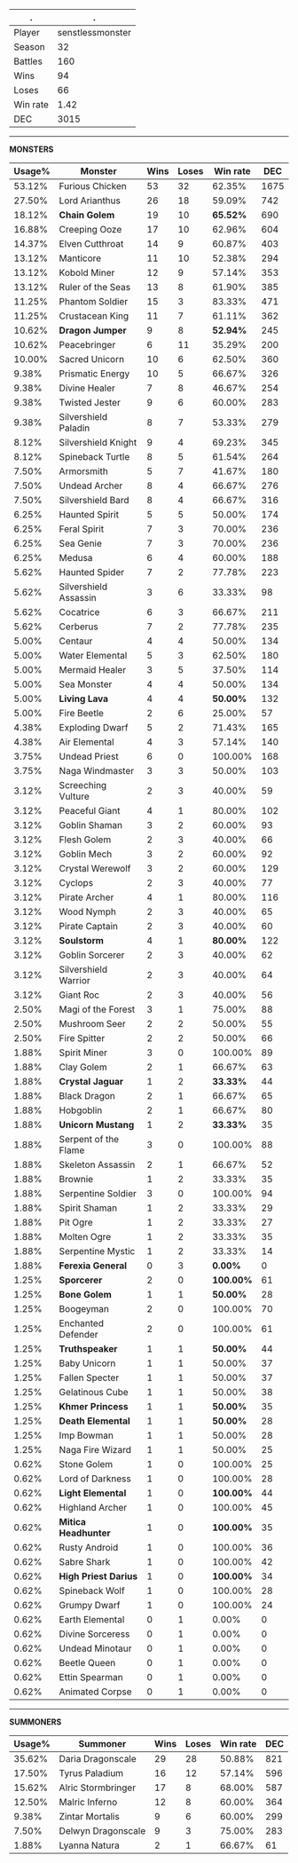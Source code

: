 .|.
|-|-
Player|senstlessmonster
Season|32
Battles|160
Wins|94
Loses|66
Win rate|1.42
DEC|3015

---
**MONSTERS**

Usage%|Monster|Wins|Loses|Win rate|DEC|
-|-|-|-|-|-|
53.12%|Furious Chicken|53|32|62.35%|1675|
27.50%|Lord Arianthus|26|18|59.09%|742|
18.12%|**Chain Golem**|19|10|**65.52%**|690|
16.88%|Creeping Ooze|17|10|62.96%|604|
14.37%|Elven Cutthroat|14|9|60.87%|403|
13.12%|Manticore|11|10|52.38%|294|
13.12%|Kobold Miner|12|9|57.14%|353|
13.12%|Ruler of the Seas|13|8|61.90%|385|
11.25%|Phantom Soldier|15|3|83.33%|471|
11.25%|Crustacean King|11|7|61.11%|362|
10.62%|**Dragon Jumper**|9|8|**52.94%**|245|
10.62%|Peacebringer|6|11|35.29%|200|
10.00%|Sacred Unicorn|10|6|62.50%|360|
9.38%|Prismatic Energy|10|5|66.67%|326|
9.38%|Divine Healer|7|8|46.67%|254|
9.38%|Twisted Jester|9|6|60.00%|283|
9.38%|Silvershield Paladin|8|7|53.33%|279|
8.12%|Silvershield Knight|9|4|69.23%|345|
8.12%|Spineback Turtle|8|5|61.54%|264|
7.50%|Armorsmith|5|7|41.67%|180|
7.50%|Undead Archer|8|4|66.67%|276|
7.50%|Silvershield Bard|8|4|66.67%|316|
6.25%|Haunted Spirit|5|5|50.00%|174|
6.25%|Feral Spirit|7|3|70.00%|236|
6.25%|Sea Genie|7|3|70.00%|236|
6.25%|Medusa|6|4|60.00%|188|
5.62%|Haunted Spider|7|2|77.78%|223|
5.62%|Silvershield Assassin|3|6|33.33%|98|
5.62%|Cocatrice|6|3|66.67%|211|
5.62%|Cerberus|7|2|77.78%|235|
5.00%|Centaur|4|4|50.00%|134|
5.00%|Water Elemental|5|3|62.50%|180|
5.00%|Mermaid Healer|3|5|37.50%|114|
5.00%|Sea Monster|4|4|50.00%|134|
5.00%|**Living Lava**|4|4|**50.00%**|132|
5.00%|Fire Beetle|2|6|25.00%|57|
4.38%|Exploding Dwarf|5|2|71.43%|165|
4.38%|Air Elemental|4|3|57.14%|140|
3.75%|Undead Priest|6|0|100.00%|168|
3.75%|Naga Windmaster|3|3|50.00%|103|
3.12%|Screeching Vulture|2|3|40.00%|59|
3.12%|Peaceful Giant|4|1|80.00%|102|
3.12%|Goblin Shaman|3|2|60.00%|93|
3.12%|Flesh Golem|2|3|40.00%|66|
3.12%|Goblin Mech|3|2|60.00%|92|
3.12%|Crystal Werewolf|3|2|60.00%|129|
3.12%|Cyclops|2|3|40.00%|77|
3.12%|Pirate Archer|4|1|80.00%|116|
3.12%|Wood Nymph|2|3|40.00%|65|
3.12%|Pirate Captain|2|3|40.00%|60|
3.12%|**Soulstorm**|4|1|**80.00%**|122|
3.12%|Goblin Sorcerer|2|3|40.00%|62|
3.12%|Silvershield Warrior|2|3|40.00%|64|
3.12%|Giant Roc|2|3|40.00%|56|
2.50%|Magi of the Forest|3|1|75.00%|88|
2.50%|Mushroom Seer|2|2|50.00%|55|
2.50%|Fire Spitter|2|2|50.00%|66|
1.88%|Spirit Miner|3|0|100.00%|89|
1.88%|Clay Golem|2|1|66.67%|63|
1.88%|**Crystal Jaguar**|1|2|**33.33%**|44|
1.88%|Black Dragon|2|1|66.67%|65|
1.88%|Hobgoblin|2|1|66.67%|80|
1.88%|**Unicorn Mustang**|1|2|**33.33%**|35|
1.88%|Serpent of the Flame|3|0|100.00%|88|
1.88%|Skeleton Assassin|2|1|66.67%|52|
1.88%|Brownie|1|2|33.33%|35|
1.88%|Serpentine Soldier|3|0|100.00%|94|
1.88%|Spirit Shaman|1|2|33.33%|29|
1.88%|Pit Ogre|1|2|33.33%|27|
1.88%|Molten Ogre|1|2|33.33%|35|
1.88%|Serpentine Mystic|1|2|33.33%|14|
1.88%|**Ferexia General**|0|3|**0.00%**|0|
1.25%|**Sporcerer**|2|0|**100.00%**|61|
1.25%|**Bone Golem**|1|1|**50.00%**|28|
1.25%|Boogeyman|2|0|100.00%|70|
1.25%|Enchanted Defender|2|0|100.00%|61|
1.25%|**Truthspeaker**|1|1|**50.00%**|44|
1.25%|Baby Unicorn|1|1|50.00%|37|
1.25%|Fallen Specter|1|1|50.00%|37|
1.25%|Gelatinous Cube|1|1|50.00%|38|
1.25%|**Khmer Princess**|1|1|**50.00%**|35|
1.25%|**Death Elemental**|1|1|**50.00%**|28|
1.25%|Imp Bowman|1|1|50.00%|28|
1.25%|Naga Fire Wizard|1|1|50.00%|25|
0.62%|Stone Golem|1|0|100.00%|25|
0.62%|Lord of Darkness|1|0|100.00%|28|
0.62%|**Light Elemental**|1|0|**100.00%**|44|
0.62%|Highland Archer|1|0|100.00%|45|
0.62%|**Mitica Headhunter**|1|0|**100.00%**|35|
0.62%|Rusty Android|1|0|100.00%|36|
0.62%|Sabre Shark|1|0|100.00%|42|
0.62%|**High Priest Darius**|1|0|**100.00%**|34|
0.62%|Spineback Wolf|1|0|100.00%|28|
0.62%|Grumpy Dwarf|1|0|100.00%|24|
0.62%|Earth Elemental|0|1|0.00%|0|
0.62%|Divine Sorceress|0|1|0.00%|0|
0.62%|Undead Minotaur|0|1|0.00%|0|
0.62%|Beetle Queen|0|1|0.00%|0|
0.62%|Ettin Spearman|0|1|0.00%|0|
0.62%|Animated Corpse|0|1|0.00%|0|

---
**SUMMONERS**

Usage%|Summoner|Wins|Loses|Win rate|DEC|
-|-|-|-|-|-|
35.62%|Daria Dragonscale|29|28|50.88%|821|
17.50%|Tyrus Paladium|16|12|57.14%|596|
15.62%|Alric Stormbringer|17|8|68.00%|587|
12.50%|Malric Inferno|12|8|60.00%|364|
9.38%|Zintar Mortalis|9|6|60.00%|299|
7.50%|Delwyn Dragonscale|9|3|75.00%|283|
1.88%|Lyanna Natura|2|1|66.67%|61|
